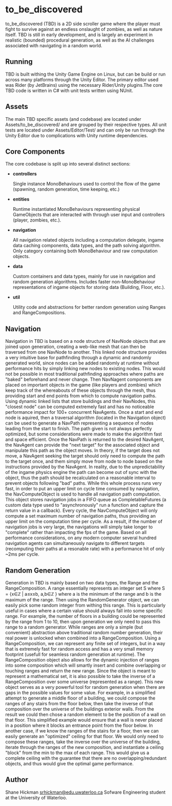 to_be_discovered
========

to_be_discovered (TBD) is a 2D side scroller game where the player must fight to survive against an endless onslaught of zombies, as well as nature itself. TBD is still in early development, and is largely an experiment in realistic (bounded) procedural generation, as well as the AI challenges associated with navigating in a random world.


Running
-----

TBD is built withing the Unity Game Engine on Linux, but can be build or run across many platforms through the Unity Editor. The primary editor used was Rider (by JetBrains) using the necessary Rider/Unity plugins.The core TBD code is written in C# with unit tests written using NUnit.


Assets
-----

The main TBD specific assets (and codebase) are located under Assets/to_be_discovered/ and are grouped by their respective types. All unit tests are located under Assets/Editor/Test/ and can only be run through the Unity Editor due to complications with Unity runtime dependencies.


Core Components
-----

The core codebase is split up into several distinct sections:
* **controllers** 

	Single instance MonoBehaviours used to control the flow of the game (spawning, random generation, time keeping, etc.)

* **entities** 

	Runtime instantiated MonoBehaviours representing physical GameObjects that are interacted with through user input and controllers (player, zombies, etc.).

* **navigation** 

	All navigation related objects including a computation delegate, ingame data caching components, data types, and the path solving algorithm. Only category containing both MonoBehaviour and raw computation objects.

* **data** 

	Custom containers and data types, mainly for use in navigation and random generation algorithms. Includes faster non-MonoBehaviour representations of ingame objects for storing data (Building, Floor, etc.).

* **util** 

	Utility code and abstractions for better random generation using Ranges and RangeCompositions.


Navigation
-----

Navigation in TBD is based on a node structure of NavNode objects that are joined upon generation, creating a web-like mesh that can then be traversed from one NavNode to another. This linked node structure provides a very intuitive base for pathfinding through a dynamic and randomly generated world, since nodes can be added randomly at runtime without performance hits by simply linking new nodes to existing nodes. This would not be possible in most traditional pathfinding approaches where paths are "baked" beforehand and never change. Then NavNagent components are placed on important objects in the game (like players and zombies) which keep track of the whereabouts of these objects through the mesh, thus providing start and end points from which to compute navigation paths. Using dynamic linked lists that store buildings and their NavNodes, this "closest node" can be computed extremely fast and has no noticeable performance impact for 100+ concurrent NavAgents. Once a start and end node is aquired, then a traversal algorithm (located in the Navigation object) can be used to generate a NavPath representing a sequence of nodes leading from the start to finish. The path given is not always perfectly optimized, but some considerations were made to make the algorithm fast and space efficient. Once the NavPath is returned to the desired NavAgent, the NavAgent can provide the "next target" for the associated object and manipulate this path as the object moves. In theory, if the target does not move, a NavAgent seeking the target should only need to compute the path to the target once, and them simply move from node to node based on the instructions provided by the NavAgent. In reality, due to the unpredictability of the ingame physics engine the path can become out of sync with the object, thus the path should be recalculated on a reasonable interval to prevent objects following "bad" paths. While this whole process runs very fast, in order to put an upper limit on cycle time consumed by navigation, the NavComputeObject is used to handle all navigation path computation. This object stores navigation jobs in a FIFO queue as CompletableFutures (a custom data type used to "asynchronously" run a function and capture the return value in a callback). Every cycle, the NavComputeObject will only compute a set maximum number of navigation paths, thus providing an upper limit on the computation time per cycle. As a result, if the number of navigation jobs is very large, the navigations will simply take longer to "complete" rather than impacting the fps of the game. Based on all performance considerations, on any modern computer several hundred navigation agents can simultaneously navigate to different targets (recomputing their paths at a resonable rate) with a performance hit of only ~2ms per cycle.


Random Generation
-----

Generation in TBD is mainly based on two data types, the Range and the RangeComposition. A range essentially represents an integer set S where S = {x∈ℤ | a≤x≤b, a,b∈ℤ } where a is the minimum of the range and b is the maximum of the range. Then using the RandomGenerator object, we can easily pick some random integer from withing this range. This is particularly useful in cases where a certain value should always fall into some specific range. For example, the number of floors in a building could be represented by the range from 1 to 10, then upon generation we only need to pass this range to a random generator. While ranges are only a simple (but convenient) abstraction above traditional random number generation, their real power is unlocked when combined into a RangeComposition. Using a RangeComposition, we can represent any finite set of integers, but in a way that is extremely fast for random access and has a very small memory footprint (usefull for seamless random generation at runtime). The RangeComposition object also allows for the dynamic injection of ranges into some composition which will smartly insert and combine overlapping or touching ranges and return the new range. Since the object is meant to represent a mathematical set, it is also possible to take the inverse of a RangeComposition over some universe (represented as a range). This new object serves as a very powerful tool for random generation when there are gaps in the possible values for some value. For example, in a simplified attempt to generate a middle floor of a building, we could compose the ranges of any stairs from the floor below, then take the inverse of that composition over the universe of the buildings exterior walls. From the result we could then chose a random element to be the position of a wall on that floor. This simplified example would ensure that a wall is never placed in a position where it blocks an entrance point from the floor below. In another case, if we know the ranges of the stairs for a floor, then we can easily generate an "optimized" ceiling for that floor. We would only need to compose these ranges, take the inverse over the universe of the building, iterate through the ranges of the new composition, and instantiate a ceiling "block" from the min to the max of each range. This would give us a complete ceiling with the guarantee that there are no overlapping/redundant objects, and thus would give the optimal game performance.


Author
-----

Shane Hickman <srhickman@edu.uwaterloo.ca> Sofware Engineering student at the University of Waterloo.

